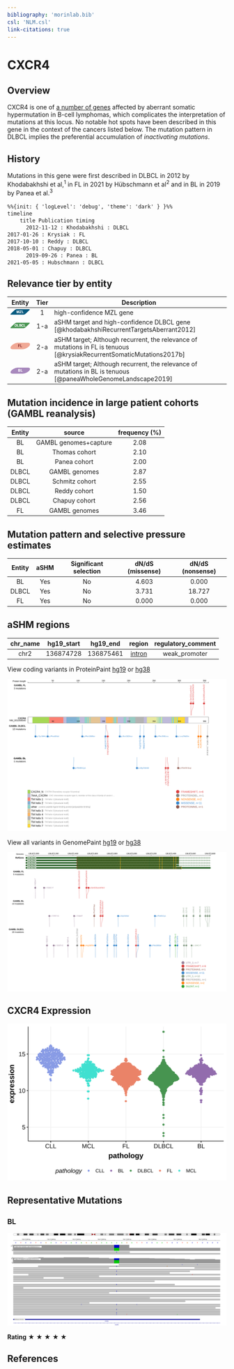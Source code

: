 ```yaml
---
bibliography: 'morinlab.bib'
csl: 'NLM.csl'
link-citations: true
---
```

# CXCR4

## Overview

CXCR4 is one of [a number of genes](https://github.com/morinlab/LLMPP/wiki/ashm) affected by aberrant somatic hypermutation in B-cell lymphomas, which complicates the interpretation of mutations at this locus. No notable hot spots have been described in this gene in the context of the cancers listed below. The mutation pattern in DLBCL implies the preferential accumulation of *inactivating mutations*.

## History
Mutations in this gene were first described in DLBCL in 2012 by Khodabakhshi et al,<sup>1</sup> in FL in 2021 by Hübschmann et al<sup>2</sup> and in BL in 2019 by Panea et al.<sup>3</sup>


```mermaid
%%{init: { 'logLevel': 'debug', 'theme': 'dark' } }%%
timeline
    title Publication timing
      2012-11-12 : Khodabakhshi : DLBCL
2017-01-26 : Krysiak : FL
2017-10-10 : Reddy : DLBCL
2018-05-01 : Chapuy : DLBCL
      2019-09-26 : Panea : BL
2021-05-05 : Hubschmann : DLBCL
```

## Relevance tier by entity

|Entity|Tier|Description                           |
|:------:|:----:|--------------------------------------|
|![MZL](images/icons/MZL_tier1.png)|1|high-confidence MZL gene|
|![DLBCL](images/icons/DLBCL_tier1.png) |1-a | aSHM target and high-confidence DLBCL gene            [@khodabakhshiRecurrentTargetsAberrant2012]|
|![FL](images/icons/FL_tier2.png)    |2-a | aSHM target; Although recurrent, the relevance of mutations in FL is tenuous [@krysiakRecurrentSomaticMutations2017b]|
|![BL](images/icons/BL_tier2.png)    |2-a | aSHM target; Although recurrent, the relevance of mutations in BL is tenuous [@paneaWholeGenomeLandscape2019]|

## Mutation incidence in large patient cohorts (GAMBL reanalysis)

|Entity|source               |frequency (%)|
|:------:|:---------------------:|:-------------:|
|BL    |GAMBL genomes+capture|2.08         |
|BL    |Thomas cohort        |2.10         |
|BL    |Panea cohort         |2.00         |
|DLBCL |GAMBL genomes        |2.87         |
|DLBCL |Schmitz cohort       |2.55         |
|DLBCL |Reddy cohort         |1.50         |
|DLBCL |Chapuy cohort        |2.56         |
|FL    |GAMBL genomes        |3.46         |

## Mutation pattern and selective pressure estimates

|Entity|aSHM|Significant selection|dN/dS (missense)|dN/dS (nonsense)|
|:------:|:----:|:---------------------:|:----------------:|:----------------:|
|BL    |Yes |No                   |4.603           | 0.000          |
|DLBCL |Yes |No                   |3.731           |18.727          |
|FL    |Yes |No                   |0.000           | 0.000          |

## aSHM regions

|chr_name|hg19_start|hg19_end |region                                                                                        |regulatory_comment|
|:--------:|:----------:|:---------:|:----------------------------------------------------------------------------------------------:|:------------------:|
|chr2    |136874728 |136875461|[intron](https://genome.ucsc.edu/s/rdmorin/GAMBL%20hg19?position=chr2%3A136874728%2D136875461)|weak_promoter     |



View coding variants in ProteinPaint [hg19](https://morinlab.github.io/LLMPP/GAMBL/CXCR4_protein.html)  or [hg38](https://morinlab.github.io/LLMPP/GAMBL/CXCR4_protein_hg38.html)

![](images/proteinpaint/CXCR4_NM_001008540.svg)

View all variants in GenomePaint [hg19](https://morinlab.github.io/LLMPP/GAMBL/CXCR4.html)  or [hg38](https://morinlab.github.io/LLMPP/GAMBL/CXCR4_hg38.html)

![](images/proteinpaint/CXCR4.svg)

## CXCR4 Expression
![](images/gene_expression/CXCR4_by_pathology.svg)

## Representative Mutations

### BL<sup></sup>

![](primary/Panea_CXCR4_2.svg)

**Rating**
&starf; &starf; &starf; &starf; &starf;


## References

<!-- ORIGIN: khodabakhshiRecurrentTargetsAberrant2012 -->

<!-- DLBCL: khodabakhshiRecurrentTargetsAberrant2012 -->
<!-- BL: paneaWholeGenomeLandscape2019 -->
<!-- FL: krysiakRecurrentSomaticMutations2017b -->
